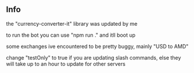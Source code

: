 ## Info 

the "currency-converter-it" library was updated by me

to run the bot you can use "npm run ." and itll boot up

some exchanges ive encountered to be pretty buggy, mainly "USD to AMD"

change "testOnly" to true if you are updating slash commands, else they will take up to an hour to update for other servers